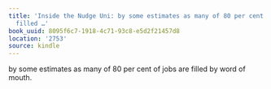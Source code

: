 ```yaml
---
title: 'Inside the Nudge Uni: by some estimates as many of 80 per cent of jobs are
  filled …'
book_uuid: 8095f6c7-1918-4c71-93c8-e5d2f21457d8
location: '2753'
source: kindle
---
```


by some estimates as many of 80 per cent of jobs are filled by word of mouth.